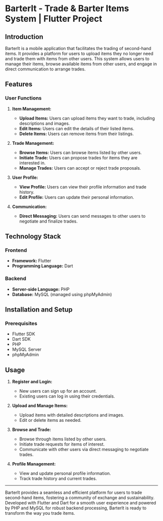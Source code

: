# BarterIt - Trade & Barter Items System | Flutter Project

## Introduction

BarterIt is a mobile application that facilitates the trading of second-hand items. It provides a platform for users to upload items they no longer need and trade them with items from other users. This system allows users to manage their items, browse available items from other users, and engage in direct communication to arrange trades.

## Features

### User Functions

1. **Item Management:**
   - **Upload Items:** Users can upload items they want to trade, including descriptions and images.
   - **Edit Items:** Users can edit the details of their listed items.
   - **Delete Items:** Users can remove items from their listings.

2. **Trade Management:**
   - **Browse Items:** Users can browse items listed by other users.
   - **Initiate Trade:** Users can propose trades for items they are interested in.
   - **Manage Trades:** Users can accept or reject trade proposals.

3. **User Profile:**
   - **View Profile:** Users can view their profile information and trade history.
   - **Edit Profile:** Users can update their personal information.

4. **Communication:**
   - **Direct Messaging:** Users can send messages to other users to negotiate and finalize trades.

## Technology Stack

### Frontend
- **Framework:** Flutter
- **Programming Language:** Dart

### Backend
- **Server-side Language:** PHP
- **Database:** MySQL (managed using phpMyAdmin)

## Installation and Setup

### Prerequisites
- Flutter SDK
- Dart SDK
- PHP
- MySQL Server
- phpMyAdmin


## Usage

1. **Register and Login:**
   - New users can sign up for an account.
   - Existing users can log in using their credentials.

2. **Upload and Manage Items:**
   - Upload items with detailed descriptions and images.
   - Edit or delete items as needed.

3. **Browse and Trade:**
   - Browse through items listed by other users.
   - Initiate trade requests for items of interest.
   - Communicate with other users via direct messaging to negotiate trades.

4. **Profile Management:**
   - View and update personal profile information.
   - Track trade history and current trades.


---

BarterIt provides a seamless and efficient platform for users to trade second-hand items, fostering a community of exchange and sustainability. Developed with Flutter and Dart for a smooth user experience and powered by PHP and MySQL for robust backend processing, BarterIt is ready to transform the way you trade items.
